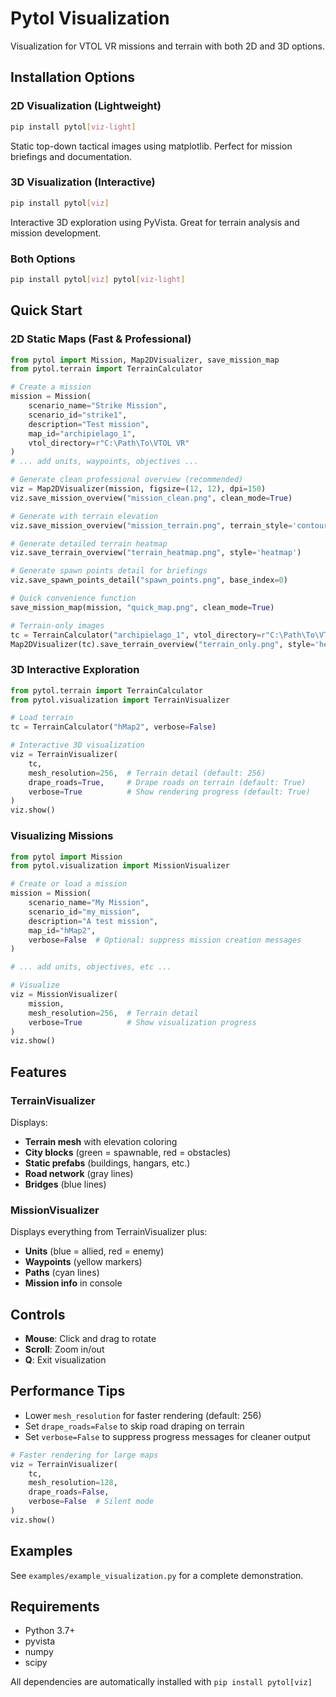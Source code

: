 # Pytol Visualization

Visualization for VTOL VR missions and terrain with both 2D and 3D options.

## Installation Options

### 2D Visualization (Lightweight)
```bash
pip install pytol[viz-light]
```
Static top-down tactical images using matplotlib. Perfect for mission briefings and documentation.

### 3D Visualization (Interactive)
```bash
pip install pytol[viz]
```
Interactive 3D exploration using PyVista. Great for terrain analysis and mission development.

### Both Options
```bash
pip install pytol[viz] pytol[viz-light]
```

## Quick Start

### 2D Static Maps (Fast & Professional)

```python
from pytol import Mission, Map2DVisualizer, save_mission_map
from pytol.terrain import TerrainCalculator

# Create a mission
mission = Mission(
    scenario_name="Strike Mission",
    scenario_id="strike1", 
    description="Test mission",
    map_id="archipielago_1",
    vtol_directory=r"C:\Path\To\VTOL VR"
)
# ... add units, waypoints, objectives ...

# Generate clean professional overview (recommended)
viz = Map2DVisualizer(mission, figsize=(12, 12), dpi=150)
viz.save_mission_overview("mission_clean.png", clean_mode=True)

# Generate with terrain elevation
viz.save_mission_overview("mission_terrain.png", terrain_style='contour')

# Generate detailed terrain heatmap  
viz.save_terrain_overview("terrain_heatmap.png", style='heatmap')

# Generate spawn points detail for briefings
viz.save_spawn_points_detail("spawn_points.png", base_index=0)

# Quick convenience function
save_mission_map(mission, "quick_map.png", clean_mode=True)

# Terrain-only images
tc = TerrainCalculator("archipielago_1", vtol_directory=r"C:\Path\To\VTOL VR")
Map2DVisualizer(tc).save_terrain_overview("terrain_only.png", style='heatmap')
```

### 3D Interactive Exploration

```python
from pytol.terrain import TerrainCalculator
from pytol.visualization import TerrainVisualizer

# Load terrain
tc = TerrainCalculator("hMap2", verbose=False)

# Interactive 3D visualization
viz = TerrainVisualizer(
    tc,
    mesh_resolution=256,  # Terrain detail (default: 256)
    drape_roads=True,     # Drape roads on terrain (default: True)
    verbose=True          # Show rendering progress (default: True)
)
viz.show()
```

### Visualizing Missions

```python
from pytol import Mission
from pytol.visualization import MissionVisualizer

# Create or load a mission
mission = Mission(
    scenario_name="My Mission",
    scenario_id="my_mission",
    description="A test mission",
    map_id="hMap2",
    verbose=False  # Optional: suppress mission creation messages
)

# ... add units, objectives, etc ...

# Visualize
viz = MissionVisualizer(
    mission,
    mesh_resolution=256,  # Terrain detail
    verbose=True          # Show visualization progress
)
viz.show()
```

## Features

### TerrainVisualizer

Displays:
- **Terrain mesh** with elevation coloring
- **City blocks** (green = spawnable, red = obstacles)
- **Static prefabs** (buildings, hangars, etc.)
- **Road network** (gray lines)
- **Bridges** (blue lines)

### MissionVisualizer

Displays everything from TerrainVisualizer plus:
- **Units** (blue = allied, red = enemy)
- **Waypoints** (yellow markers)
- **Paths** (cyan lines)
- **Mission info** in console

## Controls

- **Mouse**: Click and drag to rotate
- **Scroll**: Zoom in/out
- **Q**: Exit visualization

## Performance Tips

- Lower `mesh_resolution` for faster rendering (default: 256)
- Set `drape_roads=False` to skip road draping on terrain
- Set `verbose=False` to suppress progress messages for cleaner output

```python
# Faster rendering for large maps
viz = TerrainVisualizer(
    tc, 
    mesh_resolution=128, 
    drape_roads=False,
    verbose=False  # Silent mode
)
viz.show()
```

## Examples

See `examples/example_visualization.py` for a complete demonstration.

## Requirements

- Python 3.7+
- pyvista
- numpy
- scipy

All dependencies are automatically installed with `pip install pytol[viz]`
